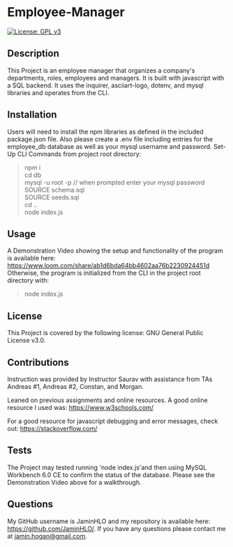 # Employee-Manager

[![License: GPL v3](https://img.shields.io/badge/License-GPLv3-blue.svg)](https://www.gnu.org/licenses/gpl-3.0)

## Description
    
This Project is an employee manager that organizes a company's departments, roles, employees and managers. It is built with javascript with a SQL backend. It uses the inquirer, asciiart-logo, dotenv, and mysql libraries and operates from the CLI. 
    
## Installation

Users will need to install the npm libraries as defined in the included package.json file. Also please create a .env file including entries for the employee_db database as well as your mysql username and password.
Set-Up CLI Commands from project root directory:
>npm i <br>
>cd db<br>
>mysql -u root -p // when prompted enter your mysql password<br>
>SOURCE schema.sql<br>
>SOURCE seeds.sql<br>
>cd ..<br>
>node index.js<br>

## Usage

A Demonstration Video showing the setup and functionality of the program is available here: <https://www.loom.com/share/ab1d6bda64bb4602aa76b2230924451d> <br>
Otherwise, the program is initialized from the CLI in the project root directory with:
>node index.js

## License

This Project is covered by the following license: GNU General Public License v3.0.

## Contributions

Instruction was provided by Instructor Saurav with assistance from TAs Andreas #1, Andreas #2, Constan, and Morgan. 

Leaned on previous assignments and online resources. A good online resource I used was: 
<https://www.w3schools.com/>

For a good resource for javascript debugging and error messages, check out: 
<https://stackoverflow.com/>

## Tests

The Project may tested running 'node index.js'and then using MySQL Workbench 6.0 CE to confirm the status of the database. Please see the Demonstration Video above for a walkthrough.

## Questions

My GitHub username is JaminHLO and my repository is available here: <https://github.com/JaminHLO/>.
If you have any questions please contact me at <jamin.hogan@gmail.com>.
